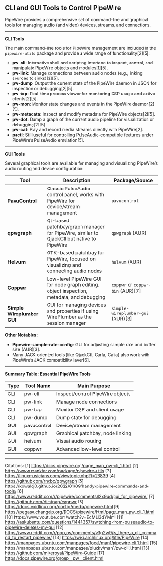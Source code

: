 ## CLI and GUI Tools to Control PipeWire

PipeWire provides a comprehensive set of command-line and graphical tools for
managing audio (and video) devices, streams, and connections.

---

**CLI Tools**

The main command-line tools for PipeWire management are included in the
`pipewire-utils` package and provide a wide range of functionality[2][5]:

- **pw-cli**: Interactive shell and scripting interface to inspect, control, and
  manipulate PipeWire objects and modules[1][5].
- **pw-link**: Manage connections between audio nodes (e.g., linking sources to
  sinks)[2][5].
- **pw-dump**: Output the current state of the PipeWire daemon in JSON for
  inspection or debugging[2][5].
- **pw-top**: Real-time process viewer for monitoring DSP usage and active
  clients[2][5].
- **pw-mon**: Monitor state changes and events in the PipeWire daemon[2][5].
- **pw-metadata**: Inspect and modify metadata for PipeWire objects[2][5].
- **pw-dot**: Dump a graph of the current audio pipeline for visualization or
  debugging[2][5].
- **pw-cat**: Play and record media streams directly with PipeWire[2].
- **pactl**: Still useful for controlling PulseAudio-compatible features under
  PipeWire’s PulseAudio emulation[5].

---

**GUI Tools**

Several graphical tools are available for managing and visualizing PipeWire’s audio routing and device configuration:

| Tool                       | Description                                                                               | Package/Source                    |
|----------------------------|-------------------------------------------------------------------------------------------|-----------------------------------|
| **PavuControl**            | Classic PulseAudio control panel, works with PipeWire for device/stream management        | `pavucontrol`                     |
| **qpwgraph**               | Qt-based patchbay/graph manager for PipeWire, similar to QjackCtl but native to PipeWire  | `qpwgraph` (AUR)                  |
| **Helvum**                 | GTK-based patchbay for PipeWire, focused on visualizing and connecting audio nodes        | `helvum` (AUR)                    |
| **Coppwr**                 | Low-level PipeWire GUI for node graph editing, object inspection, metadata, and debugging | `coppwr` or `coppwr-bin` (AUR)[7] |
| **Simple Wireplumber GUI** | GUI for managing devices and properties if using WirePlumber as the session manager       | `simple-wireplumber-gui` (AUR)[3] |

**Other Notables:**
- **Pipewire-sample-rate-config**: GUI for adjusting sample rate and buffer size (AUR)[3].
- Many JACK-oriented tools (like QjackCtl, Carla, Catia) also work with PipeWire’s JACK compatibility layer[6].

---

**Summary Table: Essential PipeWire Tools**

| Type | Tool Name   | Main Purpose                     |
|------|-------------|----------------------------------|
| CLI  | pw-cli      | Inspect/control PipeWire objects |
| CLI  | pw-link     | Manage node connections          |
| CLI  | pw-top      | Monitor DSP and client usage     |
| CLI  | pw-dump     | Dump state for debugging         |
| GUI  | pavucontrol | Device/stream management         |
| GUI  | qpwgraph    | Graphical patchbay, node linking |
| GUI  | helvum      | Visual audio routing             |
| GUI  | coppwr      | Advanced low-level control       |

---


Citations:
[1] https://docs.pipewire.org/page_man_pw-cli_1.html
[2] https://www.mankier.com/package/pipewire-utils
[3] https://linuxmusicians.com/viewtopic.php?t=26839
[4] https://github.com/rncbc/qpwgraph
[5] https://kowalcj0.github.io/2022/01/09/handy-pipewire-commands-and-tools/
[6] https://www.reddit.com/r/pipewire/comments/l2x9ud/gui_for_pipewire/
[7] https://github.com/dimtpap/coppwr
[8] https://docs.voidlinux.org/config/media/pipewire.html
[9] https://pegaso.changeip.org/DOCS/pipewire/html/page_man_pw_cli_1.html
[10] https://www.youtube.com/watch?v=EcMLI3dYMmI
[11] https://askubuntu.com/questions/1444357/switching-from-pulseaudio-to-pipewire-deletes-my-gui
[12] https://www.reddit.com/r/pop_os/comments/v3g2w9/is_there_a_cli_command_to_restart_pipewire/
[13] https://wiki.archlinux.org/title/PipeWire
[14] https://manpages.ubuntu.com/manpages/focal/man1/pipewire-cli.1.html
[15] https://manpages.ubuntu.com/manpages/plucky/man1/pw-cli.1.html
[16] https://github.com/mikeroyal/PipeWire-Guide
[17] https://docs.pipewire.org/group__pw__client.html

